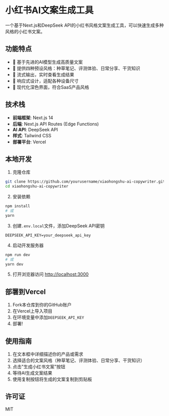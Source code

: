 # 小红书AI文案生成工具

一个基于Next.js和DeepSeek API的小红书风格文案生成工具，可以快速生成多种风格的小红书文案。

## 功能特点

- 🚀 基于先进的AI模型生成高质量文案
- 🎨 提供四种预设风格：种草笔记、评测体验、日常分享、干货知识
- 💬 流式输出，实时查看生成结果
- 📱 响应式设计，适配各种设备尺寸
- 🌙 现代化深色界面，符合SaaS产品风格

## 技术栈

- **前端框架**: Next.js 14
- **后端**: Next.js API Routes (Edge Functions)
- **AI API**: DeepSeek API
- **样式**: Tailwind CSS
- **部署平台**: Vercel

## 本地开发

1. 克隆仓库
```bash
git clone https://github.com/yourusername/xiaohongshu-ai-copywriter.git
cd xiaohongshu-ai-copywriter
```

2. 安装依赖
```bash
npm install
# 或
yarn
```

3. 创建`.env.local`文件，添加DeepSeek API密钥
```
DEEPSEEK_API_KEY=your_deepseek_api_key
```

4. 启动开发服务器
```bash
npm run dev
# 或
yarn dev
```

5. 打开浏览器访问 [http://localhost:3000](http://localhost:3000)

## 部署到Vercel

1. Fork本仓库到你的GitHub账户
2. 在Vercel上导入项目
3. 在环境变量中添加`DEEPSEEK_API_KEY`
4. 部署!

## 使用指南

1. 在文本框中详细描述你的产品或需求
2. 选择适合的文案风格（种草笔记、评测体验、日常分享、干货知识）
3. 点击"生成小红书文案"按钮
4. 等待AI生成文案结果
5. 使用复制按钮将生成的文案复制到剪贴板

## 许可证

MIT 